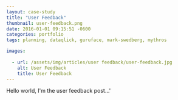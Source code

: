 ```yaml
---
layout: case-study
title: "User Feedback"
thumbnail: user-feedback.png
date: 2016-01-01 09:15:51 -0600
categories: portfolio
tags: planning, dataqlick, guruface, mark-swedberg, mythros

images:
  
  - url: /assets/img/articles/user feedback/user-feedback.jpg
    alt: User Feedback
    title: User Feedback
---
```


Hello world, I'm the user feedback post...'
